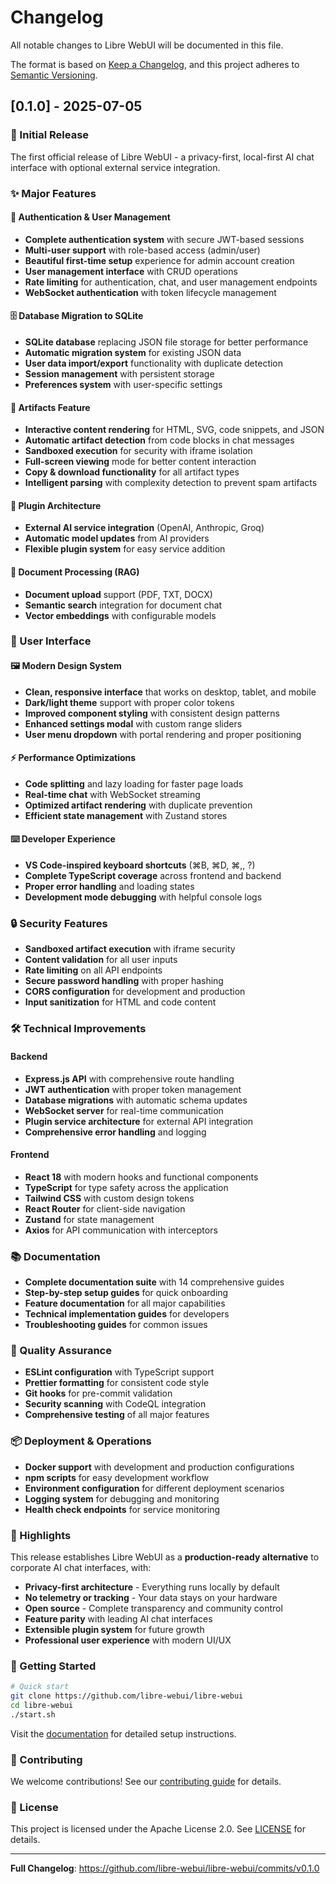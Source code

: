 # Changelog

All notable changes to Libre WebUI will be documented in this file.

The format is based on [Keep a Changelog](https://keepachangelog.com/en/1.0.0/),
and this project adheres to [Semantic Versioning](https://semver.org/spec/v2.0.0.html).

## [0.1.0] - 2025-07-05

### 🎉 Initial Release

The first official release of Libre WebUI - a privacy-first, local-first AI chat interface with optional external service integration.

### ✨ Major Features

#### 🔐 Authentication & User Management

- **Complete authentication system** with secure JWT-based sessions
- **Multi-user support** with role-based access (admin/user)
- **Beautiful first-time setup** experience for admin account creation
- **User management interface** with CRUD operations
- **Rate limiting** for authentication, chat, and user management endpoints
- **WebSocket authentication** with token lifecycle management

#### 🗄️ Database Migration to SQLite

- **SQLite database** replacing JSON file storage for better performance
- **Automatic migration system** for existing JSON data
- **User data import/export** functionality with duplicate detection
- **Session management** with persistent storage
- **Preferences system** with user-specific settings

#### 🎨 Artifacts Feature

- **Interactive content rendering** for HTML, SVG, code snippets, and JSON
- **Automatic artifact detection** from code blocks in chat messages
- **Sandboxed execution** for security with iframe isolation
- **Full-screen viewing** mode for better content interaction
- **Copy & download functionality** for all artifact types
- **Intelligent parsing** with complexity detection to prevent spam artifacts

#### 🔌 Plugin Architecture

- **External AI service integration** (OpenAI, Anthropic, Groq)
- **Automatic model updates** from AI providers
- **Flexible plugin system** for easy service addition

#### 📄 Document Processing (RAG)

- **Document upload** support (PDF, TXT, DOCX)
- **Semantic search** integration for document chat
- **Vector embeddings** with configurable models

### 🎨 User Interface

#### 🖼️ Modern Design System

- **Clean, responsive interface** that works on desktop, tablet, and mobile
- **Dark/light theme** support with proper color tokens
- **Improved component styling** with consistent design patterns
- **Enhanced settings modal** with custom range sliders
- **User menu dropdown** with portal rendering and proper positioning

#### ⚡ Performance Optimizations

- **Code splitting** and lazy loading for faster page loads
- **Real-time chat** with WebSocket streaming
- **Optimized artifact rendering** with duplicate prevention
- **Efficient state management** with Zustand stores

#### ⌨️ Developer Experience

- **VS Code-inspired keyboard shortcuts** (⌘B, ⌘D, ⌘,, ?)
- **Complete TypeScript coverage** across frontend and backend
- **Proper error handling** and loading states
- **Development mode debugging** with helpful console logs

### 🔒 Security Features

- **Sandboxed artifact execution** with iframe security
- **Content validation** for all user inputs
- **Rate limiting** on all API endpoints
- **Secure password handling** with proper hashing
- **CORS configuration** for development and production
- **Input sanitization** for HTML and code content

### 🛠️ Technical Improvements

#### Backend

- **Express.js API** with comprehensive route handling
- **JWT authentication** with proper token management
- **Database migrations** with automatic schema updates
- **WebSocket server** for real-time communication
- **Plugin service architecture** for external API integration
- **Comprehensive error handling** and logging

#### Frontend

- **React 18** with modern hooks and functional components
- **TypeScript** for type safety across the application
- **Tailwind CSS** with custom design tokens
- **React Router** for client-side navigation
- **Zustand** for state management
- **Axios** for API communication with interceptors

### 📚 Documentation

- **Complete documentation suite** with 14 comprehensive guides
- **Step-by-step setup guides** for quick onboarding
- **Feature documentation** for all major capabilities
- **Technical implementation guides** for developers
- **Troubleshooting guides** for common issues

### 🧪 Quality Assurance

- **ESLint configuration** with TypeScript support
- **Prettier formatting** for consistent code style
- **Git hooks** for pre-commit validation
- **Security scanning** with CodeQL integration
- **Comprehensive testing** of all major features

### 📦 Deployment & Operations

- **Docker support** with development and production configurations
- **npm scripts** for easy development workflow
- **Environment configuration** for different deployment scenarios
- **Logging system** for debugging and monitoring
- **Health check endpoints** for service monitoring

### 🎯 Highlights

This release establishes Libre WebUI as a **production-ready alternative** to corporate AI chat interfaces, with:

- **Privacy-first architecture** - Everything runs locally by default
- **No telemetry or tracking** - Your data stays on your hardware
- **Open source** - Complete transparency and community control
- **Feature parity** with leading AI chat interfaces
- **Extensible plugin system** for future growth
- **Professional user experience** with modern UI/UX

### 🚀 Getting Started

```bash
# Quick start
git clone https://github.com/libre-webui/libre-webui
cd libre-webui
./start.sh
```

Visit the [documentation](./docs/00-README.md) for detailed setup instructions.

### 🤝 Contributing

We welcome contributions! See our [contributing guide](./docs/00-README.md#contributing) for details.

### 📄 License

This project is licensed under the Apache License 2.0. See [LICENSE](./LICENSE) for details.

---

**Full Changelog**: https://github.com/libre-webui/libre-webui/commits/v0.1.0
